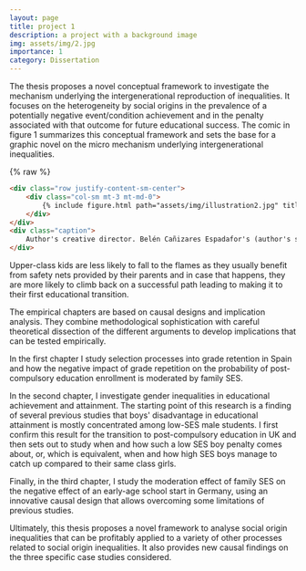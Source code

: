 ```yaml
---
layout: page
title: project 1
description: a project with a background image
img: assets/img/2.jpg
importance: 1
category: Dissertation
---
```


The thesis proposes a novel conceptual framework to investigate the mechanism underlying the intergenerational reproduction of inequalities. It focuses on the heterogeneity by social origins in the prevalence of a potentially negative event/condition achievement and in the penalty associated with that outcome for future educational success. The comic in figure 1 summarizes this conceptual framework and sets the base for a graphic novel on the micro mechanism underlying intergenerational inequalities.

{% raw %}
```html
<div class="row justify-content-sm-center">
    <div class="col-sm mt-3 mt-md-0">
        {% include figure.html path="assets/img/illustration2.jpg" title="example image" class="img-fluid rounded z-depth-1" %}
    </div>
</div>
<div class="caption">
    Author's creative director. Belén Cañizares Espadafor's (author's sister) elaboration.
</div>
```


Upper-class kids are less likely to fall to the flames as they usually benefit from safety nets provided by their parents and in case that happens, they are more likely to climb back on a successful path leading to making it to their first educational transition.
 
The empirical chapters are based on causal designs and implication analysis. They combine methodological sophistication with careful theoretical dissection of the different arguments to develop implications that can be tested empirically.
 
In the first chapter I study selection processes into grade retention in Spain and how the negative impact of grade repetition on the probability of post-compulsory education enrollment is moderated by family SES.
 
In the second chapter, I investigate gender inequalities in educational achievement and attainment. The starting point of this research is a finding of several previous studies that boys' disadvantage in educational attainment is mostly concentrated among low-SES male students. I first confirm this result for the transition to post-compulsory education in UK and then sets out to study when and how such a low SES boy penalty comes about, or, which is equivalent, when and how high SES boys manage to catch up compared to their same class
girls.
 
Finally, in the third chapter, I study the moderation effect of family SES on the negative effect of an early-age school start in Germany, using an innovative causal design that allows overcoming some limitations of previous studies.
 
 
Ultimately, this thesis proposes a novel framework to analyse social origin inequalities that can be profitably applied to a variety of other processes related to social origin inequalities. It also provides new causal findings on the three specific case studies considered.
 

